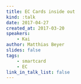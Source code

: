 ```yaml
---
title: EC Cards inside out
kind: :talk
date: 2017-04-27
created_at: 2017-03-20
speakers:
    - Kai
author: Matthias Beyer
slides: false
tags:
    - smartcard
    - EC
link_in_talk_list: false
---
```



